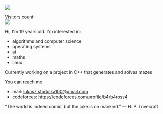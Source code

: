 ![](https://media.giphy.com/media/Q9aBxHn9fTqKs/giphy.gif)

  Visitors count:<br>
  <img src="https://profile-counter.glitch.me/B4rb4r0ss4/count.svg" />

Hi, I'm 19 years old. 
I'm interested in:
- algorithms and computer science
- operating systems
- ai
- maths
- linux

Currently working on a project in C++ that generates and solves mazes

You can reach me
- mail: lukasz.stodolka100@gmail.com
- codeforces: https://codeforces.com/profile/b4rb4ross4

“The world is indeed comic, but the joke is on mankind.”
― H. P. Lovecraft

